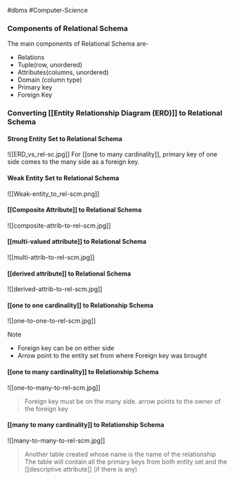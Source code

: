 #dbms #Computer-Science 

### Components of Relational Schema
The main components of Relational Schema are-
 - Relations
 - Tuple(row, unordered)
 - Attributes(columns, unordered)
 - Domain (column type)
 - Primary key
 - Foreign Key
### Converting [[Entity Relationship Diagram (ERD)]] to Relational Schema
#### Strong Entity Set to Relational Schema
![[ERD_vs_rel-sc.jpg]]
For [[one to many cardinality]], primary key of one side comes to the many side as a foreign key.
#### Weak Entity Set to Relational Schema
![[Weak-entity_to_rel-scm.png]]
#### [[Composite Attribute]] to Relational Schema
![[composite-attrib-to-rel-scm.jpg]]

#### [[multi-valued attribute]] to Relational Schema

![[multi-attrib-to-rel-scm.jpg]]

#### [[derived attribute]] to Relational Schema

![[derived-attrib-to-rel-scm.jpg]]

#### [[one to one cardinality]] to Relationship Schema

![[one-to-one-to-rel-scm.jpg]]

>[!Note]
>- Foreign key can be on either side
>- Arrow point to the entity set from where Foreign key was brought

#### [[one to many cardinality]] to Relationship Schema

![[one-to-many-to-rel-scm.jpg]]
>Foreign key must be on the many side.
>arrow points to the owner of the foreign key

#### [[many to many cardinality]] to Relationship Schema

![[many-to-many-to-rel-scm.jpg]]
>Another table created whose name is the name of the relationship
>The table will contain all the primary keys from both entity set and the [[descriptive attribute]] (if there is any)

